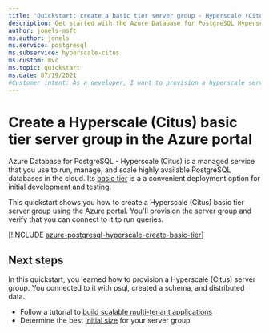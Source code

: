 ```yaml
---
title: 'Quickstart: create a basic tier server group - Hyperscale (Citus) - Azure Database for PostgreSQL'
description: Get started with the Azure Database for PostgreSQL Hyperscale (Citus) basic tier.
author: jonels-msft
ms.author: jonels
ms.service: postgresql
ms.subservice: hyperscale-citus
ms.custom: mvc
ms.topic: quickstart
ms.date: 07/19/2021
#Customer intent: As a developer, I want to provision a hyperscale server group so that I can run queries quickly on large datasets.
---
```


# Create a Hyperscale (Citus) basic tier server group in the Azure portal

Azure Database for PostgreSQL - Hyperscale (Citus) is a managed service that
you use to run, manage, and scale highly available PostgreSQL databases in the
cloud. Its [basic tier](concepts-hyperscale-tiers.md) is a a convenient
deployment option for initial development and testing.

This quickstart shows you how to create a Hyperscale (Citus) basic tier
server group using the Azure portal. You'll provision the server group
and verify that you can connect to it to run queries.

[!INCLUDE [azure-postgresql-hyperscale-create-basic-tier](../../includes/azure-postgresql-hyperscale-create-basic-tier.md)]

## Next steps

In this quickstart, you learned how to provision a Hyperscale (Citus) server group. You connected to it with psql, created a schema, and distributed data.

- Follow a tutorial to [build scalable multi-tenant
  applications](./tutorial-design-database-hyperscale-multi-tenant.md)
- Determine the best [initial
  size](howto-hyperscale-scale-initial.md) for your server group
